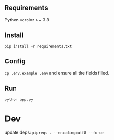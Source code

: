 ## Requirements
Python version >= 3.8

## Install
`pip install -r requirements.txt `

## Config
`cp .env.example .env` and ensure all the fields filled.

## Run
`python app.py`


# Dev
update deps: `pipreqs . --encoding=utf8 --force`